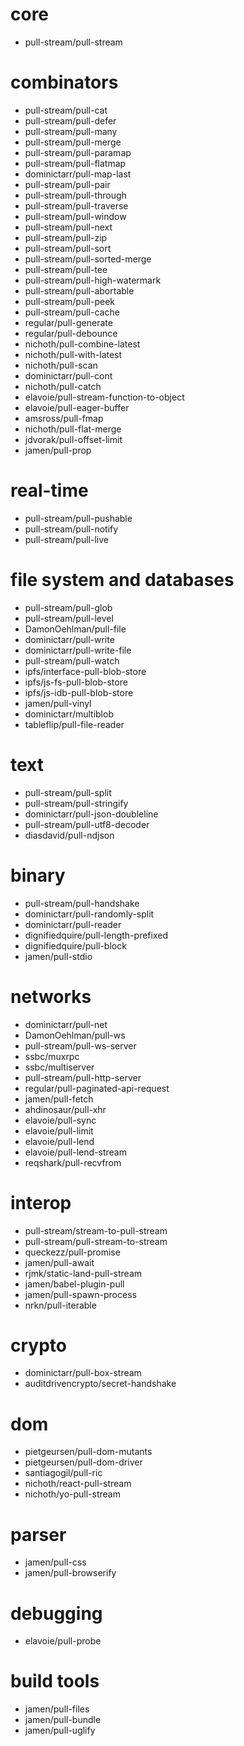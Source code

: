 # core

* pull-stream/pull-stream

# combinators

* pull-stream/pull-cat
* pull-stream/pull-defer
* pull-stream/pull-many
* pull-stream/pull-merge
* pull-stream/pull-paramap
* pull-stream/pull-flatmap
* dominictarr/pull-map-last
* pull-stream/pull-pair
* pull-stream/pull-through
* pull-stream/pull-traverse
* pull-stream/pull-window
* pull-stream/pull-next
* pull-stream/pull-zip
* pull-stream/pull-sort
* pull-stream/pull-sorted-merge
* pull-stream/pull-tee
* pull-stream/pull-high-watermark
* pull-stream/pull-abortable
* pull-stream/pull-peek
* pull-stream/pull-cache
* regular/pull-generate
* regular/pull-debounce
* nichoth/pull-combine-latest
* nichoth/pull-with-latest
* nichoth/pull-scan
* dominictarr/pull-cont
* nichoth/pull-catch
* elavoie/pull-stream-function-to-object
* elavoie/pull-eager-buffer
* amsross/pull-fmap
* nichoth/pull-flat-merge
* jdvorak/pull-offset-limit
* jamen/pull-prop

# real-time

* pull-stream/pull-pushable
* pull-stream/pull-notify
* pull-stream/pull-live

# file system and databases

* pull-stream/pull-glob
* pull-stream/pull-level
* DamonOehlman/pull-file
* dominictarr/pull-write
* dominictarr/pull-write-file
* pull-stream/pull-watch
* ipfs/interface-pull-blob-store
* ipfs/js-fs-pull-blob-store
* ipfs/js-idb-pull-blob-store
* jamen/pull-vinyl
* dominictarr/multiblob
* tableflip/pull-file-reader

# text

* pull-stream/pull-split
* pull-stream/pull-stringify
* dominictarr/pull-json-doubleline
* pull-stream/pull-utf8-decoder
* diasdavid/pull-ndjson

# binary

* pull-stream/pull-handshake
* dominictarr/pull-randomly-split
* dominictarr/pull-reader
* dignifiedquire/pull-length-prefixed
* dignifiedquire/pull-block
* jamen/pull-stdio

# networks

* dominictarr/pull-net
* DamonOehlman/pull-ws
* pull-stream/pull-ws-server
* ssbc/muxrpc
* ssbc/multiserver
* pull-stream/pull-http-server
* regular/pull-paginated-api-request
* jamen/pull-fetch
* ahdinosaur/pull-xhr
* elavoie/pull-sync
* elavoie/pull-limit
* elavoie/pull-lend
* elavoie/pull-lend-stream
* reqshark/pull-recvfrom

# interop

* pull-stream/stream-to-pull-stream
* pull-stream/pull-stream-to-stream
* queckezz/pull-promise
* jamen/pull-await
* rjmk/static-land-pull-stream
* jamen/babel-plugin-pull
* jamen/pull-spawn-process
* nrkn/pull-iterable

# crypto

* dominictarr/pull-box-stream
* auditdrivencrypto/secret-handshake

# dom

* pietgeursen/pull-dom-mutants
* pietgeursen/pull-dom-driver
* santiagogil/pull-ric
* nichoth/react-pull-stream
* nichoth/yo-pull-stream

# parser

* jamen/pull-css
* jamen/pull-browserify

# debugging

* elavoie/pull-probe

# build tools

* jamen/pull-files
* jamen/pull-bundle
* jamen/pull-uglify
